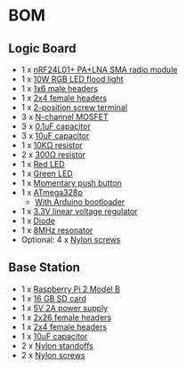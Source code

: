 # BOM

## Logic Board
* 1 x [nRF24L01+ PA+LNA SMA radio module](http://www.ebay.com/itm/NRF24L01-PA-LNA-SMA-Antenna-Wireless-Transceiver-communication-module-2-4G-1100m-/310651702557?hash=item485448cd1d)
* 1 x [10W RGB LED flood light](http://www.amazon.com/LENBO-lighting-voltage-85-265V-floodlight/dp/B00KA2GKLQ/)
* 1 x [1x6 male headers](http://www.digikey.com/product-detail/en/M20-8770642/952-2552-ND/)
* 1 x [2x4 female headers](http://www.digikey.com/product-detail/en/NPPC042KFMS-RC/S5713-ND/776172)
* 1 x [2-position screw terminal](http://www.digikey.com/product-detail/en/691508110302/732-5963-1-ND/5047612)
* 3 x [N-channel MOSFET](http://www.digikey.com/product-detail/en/BUK98180-100A%2FCUX/568-12493-1-ND/5361195)
* 3 x [0.1uF capacitor](http://www.digikey.com/product-detail/en/C1206C104K5RAC7867/399-1249-1-ND/411524)
* 3 x [10uF capacitor](http://www.digikey.com/product-detail/en/C1206C106K4PACTU/399-5091-1-ND/1465625)
* 1 x [10KΩ resistor](http://www.digikey.com/product-detail/en/RC1206JR-0710KL/311-10KERCT-ND/732156)
* 2 x [300Ω resistor](http://www.digikey.com/product-detail/en/RC1206JR-07330RL/311-330ERCT-ND/732226)
* 1 x [Red LED](http://www.digikey.com/product-detail/en/LTST-C150CKT/160-1167-1-ND/269239)
* 1 x [Green LED](http://www.digikey.com/product-detail/en/LTST-C150GKT/160-1169-1-ND/269241)
* 1 x [Momentary push button](http://www.digikey.com/product-detail/en/PTS525SM10SMTR%20LFS/CKN9104CT-ND/1146923)
* 1 x [ATmega328p](http://www.digikey.com/product-detail/en/ATMEGA328P-AUR/ATMEGA328P-AURCT-ND/3789455)
    * [With Arduino bootloader](https://www.tindie.com/products/Hanscorp2014/atmega328p-tqfp-warduino-bootloader/)
* 1 x [3.3V linear voltage regulator](http://www.digikey.com/product-detail/en/MIC5205-3.3YM5-TR/576-1259-1-ND/771886)
* 1 x [Diode](http://www.digikey.com/product-detail/en/CD1206-S01575/CD1206-S01575CT-ND/3741949)
* 1 x [8MHz resonator](http://www.digikey.com/product-detail/en/CSTCE8M00G55-R0/490-1195-1-ND/584632)
* Optional: 4 x [Nylon screws](http://www.digikey.com/product-detail/en/29341/36-29341-ND/1532216)

## Base Station
* 1 x [Raspberry Pi 2 Model B](http://www.amazon.com/Raspberry-Pi-Model-Project-Board/dp/B00T2U7R7I)
* 1 x [16 GB SD card](http://www.amazon.com/gp/product/B013CP5F90/)
* 1 x [5V 2A power supply](http://www.amazon.com/NorthPada%C2%AE-Charger-Raspberry-Android-Samsung/dp/B00OY7HR1U/)
* 1 x [2x26 female headers](http://www.digikey.com/product-detail/en/PPPC132LFBN-RC/S7116-ND/810252)
* 1 x [2x4 female headers](http://www.digikey.com/product-detail/en/NPPC042KFMS-RC/S5713-ND/776172)
* 1 x [10uF capacitor](http://www.digikey.com/product-detail/en/C1206C106K4PACTU/399-5091-1-ND/1465625)
* 2 x [Nylon standoffs](http://www.digikey.com/product-detail/en/MTS-8/RPC1574-ND/392815)
* 2 x [Nylon screws](http://www.digikey.com/product-detail/en/29341/36-29341-ND/1532216)
